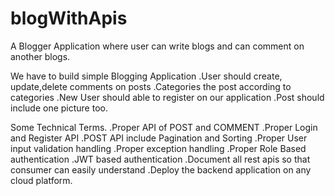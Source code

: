 # blogWithApis
A Blogger Application where user can write blogs and can comment on another blogs.

We have to build simple Blogging Application
.User should create, update,delete comments on posts
.Categories the post according to categories
.New User should able to register on our application
.Post should include one picture too.

Some Technical Terms.
.Proper API of POST and COMMENT
.Proper Login and Register API
.POST API include Pagination and Sorting
.Proper User input validation handling
.Proper exception handling
.Proper Role Based authentication
.JWT based authentication
.Document all rest apis so that consumer can easily understand
.Deploy the backend application on any cloud platform.
